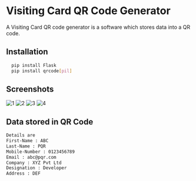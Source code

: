 
# Visiting Card QR Code Generator

A Visiting Card QR code generator is a software which stores data into a QR code.

## Installation

```bash
  pip install Flask
  pip install qrcode[pil]
```
## Screenshots

![1](https://user-images.githubusercontent.com/46484628/160276535-4e19bac8-b830-4705-b5ce-d92b2ba7e693.PNG)
![2](https://user-images.githubusercontent.com/46484628/160276540-d1e5d057-afe7-43ce-a2a5-cc925ffb39fa.PNG)
![3](https://user-images.githubusercontent.com/46484628/160276546-796a4c6e-30a7-4594-ac58-076e9ce87dde.PNG)
![4](https://user-images.githubusercontent.com/46484628/160276550-d503217d-9268-485c-9346-4b85b6750e9a.PNG)


## Data stored in QR Code

```bash
Details are
First-Name : ABC 
Last-Name : PQR 
Mobile-Number : 0123456789 
Email : abc@pqr.com 
Company : XYZ Pvt Ltd 
Designation : Developer 
Address : DEF
```
